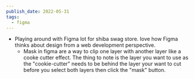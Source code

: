 ```yaml
---
publish_date: 2022-05-31
tags:
  - figma
---
```

- Playing around with Figma lot for shiba swag store. Iove how Figma thinks about design from a web development perspective. 
	- Mask in figma are a way to clip one layer with another layer like a cooke cutter effect. The thing to note is the layer you want to use as the "cookie-cutter" needs to be behind the layer your want to cut before you select both layers then click the "mask" button.
